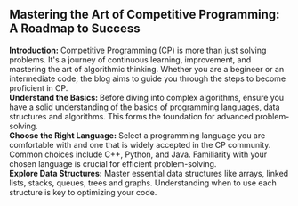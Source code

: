 ## Mastering the Art of Competitive Programming: A Roadmap to Success

<b>Introduction:</b> Competitive Programming (CP) is more than just solving problems. It's a journey of continuous learning, improvement, and mastering the art of algorithmic thinking. Whether you are a begineer or an intermediate code, the blog aims to guide you through the steps to become proficient in CP.
<br>
<b>Understand the Basics: </b>Before diving into complex algorithms, ensure you have a solid understanding of the basics of programming languages, data structures and algorithms. This forms the foundation for advanced problem-solving.
<br>
<b> Choose the Right Language:</b> Select a programming language you are comfortable with and one that is widely accepted in the CP community. Common choices include C++, Python, and Java. Familiarity with your chosen language is crucial for efficient problem-solving.
<br>
<b>Explore Data Structures:</b> Master essential data structures like arrays, linked lists, stacks, queues, trees and graphs. Understanding when to use each structure is key to optimizing your code.
